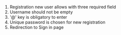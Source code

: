 1. Registration new user allows with three required field
2. Username should not be empty
3. '@' key is obligatory to enter
4. Unique password is chosen for new registration
5. Redirection to Sign in page
